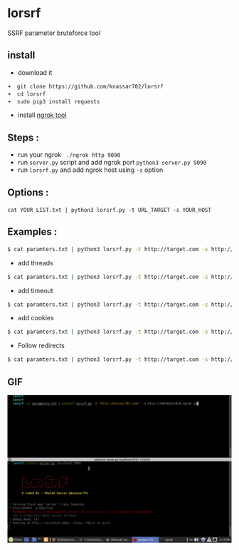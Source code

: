 # lorsrf
SSRF parameter bruteforce tool


## install
* download it 
```bash
➜  git clone https://github.com/knassar702/lorsrf
➜  cd lorsrf
➜  sudo pip3 install requests
```
* install <a href='https://www.youtube.com/watch?v=4sF1ATYwr3U'>ngrok tool </a>

## Steps :
* run your ngrok
` ./ngrok http 9090`
* run `server.py` script and add ngrok port
`python3 server.py 9090`
* run `lorsrf.py` and add ngrok host using `-s` option

## Options :

`cat YOUR_LIST.txt | python3 lorsrf.py -t URL_TARGET -s YOUR_HOST`
  ## Examples :
```bash
$ cat paramters.txt | python3 lorsrf.py -t http://target.com -s http://53252.ngrok.io
```
  * add threads
```bash
$ cat paramters.txt | python3 lorsrf.py -t http://target.com -s http://53252.ngrok.io --threads=50
```
  * add timeout
```bash
$ cat paramters.txt | python3 lorsrf.py -t http://target.com -s http://53252.ngrok.io --timeout=4
```
  * add cookies
```bash
$ cat paramters.txt | python3 lorsrf.py -t http://target.com -s http://53252.ngrok.io -c 'user=5&PHPSESSION=5232'
```
  * Follow redirects
```bash
$ cat paramters.txt | python3 lorsrf.py -t http://target.com -s http://53252.ngrok.io -r
```

## GIF
<img src='src/lorsrf.gif'>
